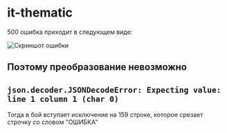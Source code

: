 # it-thematic

500 ошибка приходит в следующем виде:

![Скриншот ошибки](https://image.prntscr.com/image/PPcnRWzfRReB4S5pQOTkNA.png)

 Поэтому преобразование невозможно
---
`json.decoder.JSONDecodeError: Expecting value: line 1 column 1 (char 0)`
---
 Тогда в бой вступает исключение на 159 строке, которое срезает строчку со словом "ОШИБКА"
 
